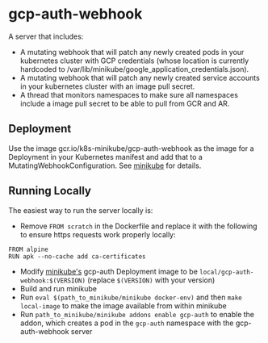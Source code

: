 # gcp-auth-webhook

A server that includes:
* A mutating webhook that will patch any newly created pods in your kubernetes cluster with GCP credentials (whose location is currently hardcoded to /var/lib/minikube/google_application_credentials.json).
* A mutating webhook that will patch any newly created service accounts in your kubernetes cluster with an image pull secret.
* A thread that monitors namespaces to make sure all namespaces include a image pull secret to be able to pull from GCR and AR.

## Deployment
Use the image gcr.io/k8s-minikube/gcp-auth-webhook as the image for a Deployment in your Kubernetes manifest and add that to a MutatingWebhookConfiguration. See [minikube](https://github.com/kubernetes/minikube/blob/master/deploy/addons/gcp-auth/gcp-auth-webhook.yaml.tmpl) for details.

## Running Locally
The easiest way to run the server locally is:
* Remove `FROM scratch` in the Dockerfile and replace it with the following to ensure https requests work properly locally:
```
FROM alpine
RUN apk --no-cache add ca-certificates
```
* Modify [minikube's](https://github.com/kubernetes/minikube/blob/master/deploy/addons/gcp-auth/gcp-auth-webhook.yaml.tmpl) gcp-auth Deployment image to be `local/gcp-auth-webhook:$(VERSION)` (replace `$(VERSION)` with your version)
* Build and run minikube
* Run `eval $(path_to_minikube/minikube docker-env)` and then `make local-image` to make the image available from within minikube
* Run `path_to_minikube/minikube addons enable gcp-auth` to enable the addon, which creates a pod in the `gcp-auth` namespace with the gcp-auth-webhook server